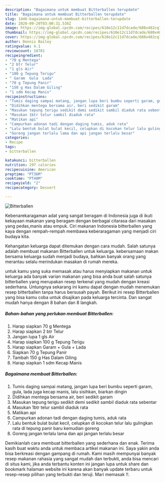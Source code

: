 ```yaml
---
description: "Bagaimana untuk membuat Bitterballen terupdate"
title: "Bagaimana untuk membuat Bitterballen terupdate"
slug: 1446-bagaimana-untuk-membuat-bitterballen-terupdate
date: 2020-09-20T03:00:31.536Z
image: https://img-global.cpcdn.com/recipes/610e12c11d7dcade/680x482cq70/bitterballen-foto-resep-utama.jpg
thumbnail: https://img-global.cpcdn.com/recipes/610e12c11d7dcade/680x482cq70/bitterballen-foto-resep-utama.jpg
cover: https://img-global.cpcdn.com/recipes/610e12c11d7dcade/680x482cq70/bitterballen-foto-resep-utama.jpg
author: Dennis Bailey
ratingvalue: 4.1
reviewcount: 18781
recipeingredient:
- "70 g Mentega"
- "2 btr Telur"
- "1 gls Air"
- "100 g Tepung Terigu"
- " Garam  Gula  Lada"
- "70 g Tepung Panir"
- "150 g Has Dalam Giling"
- "1 sdm Kecap Manis"
recipeinstructions:
- "Tumis daging sampai matang, jangan lupa beri bumbu seperti garam, gula, lada juga kecap manis, lalu sisihkan, biarkan dingin"
- "Didihkan mentega bersama air, beri sedikit garam"
- "Masukan tepung terigu sedikit demi sedikit sambil diaduk rata sebentar"
- "Masukan 1btr telur sambil diaduk rata"
- "Matikan api"
- "Campurkan adonan tadi dengan daging tumis, aduk rata"
- "Lalu bentuk bulat bulat kecil, celupkan di kocokan telur lalu gulingkan rata di tepung panir baru kemudian goreng"
- "Goreng jangan terlalu lama dan api jangan terlalu besar"
categories:
- Recipe
tags:
- bitterballen

katakunci: bitterballen 
nutrition: 297 calories
recipecuisine: American
preptime: "PT36M"
cooktime: "PT40M"
recipeyield: "2"
recipecategory: Dessert

---
```



![Bitterballen](https://img-global.cpcdn.com/recipes/610e12c11d7dcade/680x482cq70/bitterballen-foto-resep-utama.jpg)

Kebenarekaragaman adat yang sangat beragam di Indonesia juga di ikuti kekayaan makanan yang beragam dengan berbagai citarasa dari masakan yang pedas,manis atau empuk. Ciri makanan Indonesia bitterballen yang kaya dengan rempah-rempah membawa keberaragaman yang menjadi ciri budaya kita.




Kehangatan keluarga dapat ditemukan dengan cara mudah. Salah satunya adalah membuat makanan Bitterballen untuk keluarga. kebersamaan makan bersama keluarga sudah menjadi budaya, bahkan banyak orang yang merantau selalu merindukan masakan di rumah mereka.

untuk kamu yang suka memasak atau harus menyiapkan makanan untuk keluarga ada banyak varian makanan yang bisa anda buat salah satunya bitterballen yang merupakan resep terkenal yang mudah dengan kreasi sederhana. Untungnya sekarang ini kamu dapat dengan mudah menemukan resep bitterballen tanpa harus bersusah payah.
Berikut ini resep Bitterballen yang bisa kamu coba untuk disajikan pada keluarga tercinta. Dan sangat mudah hanya dengan 8 bahan dan 8 langkah.


<!--inarticleads1-->

##### Bahan-bahan yang perlukan membuat Bitterballen:

1. Harap siapkan 70 g Mentega
1. Harap siapkan 2 btr Telur
1. Jangan lupa 1 gls Air
1. Harap siapkan 100 g Tepung Terigu
1. Harap siapkan  Garam + Gula + Lada
1. Siapkan 70 g Tepung Panir
1. Tambah 150 g Has Dalam Giling
1. Harap siapkan 1 sdm Kecap Manis




<!--inarticleads2-->

##### Bagaimana membuat  Bitterballen:

1. Tumis daging sampai matang, jangan lupa beri bumbu seperti garam, gula, lada juga kecap manis, lalu sisihkan, biarkan dingin
1. Didihkan mentega bersama air, beri sedikit garam
1. Masukan tepung terigu sedikit demi sedikit sambil diaduk rata sebentar
1. Masukan 1btr telur sambil diaduk rata
1. Matikan api
1. Campurkan adonan tadi dengan daging tumis, aduk rata
1. Lalu bentuk bulat bulat kecil, celupkan di kocokan telur lalu gulingkan rata di tepung panir baru kemudian goreng
1. Goreng jangan terlalu lama dan api jangan terlalu besar




Demikianlah cara membuat bitterballen yang sederhana dan enak. Terima kasih buat waktu anda untuk membaca artikel makanan ini. Saya yakin anda bisa berkreasi dengan gampang di rumah. Kami masih mempunyai banyak resep makanan rahasia yang sangat mudah dan terbukti, anda bisa mencari di situs kami, jika anda terbantu konten ini jangan lupa untuk share dan bookmark halaman website ini karena akan banyak update terbaru untuk resep-resep pilihan yang terbukti dan teruji. Mari memasak !!. 
